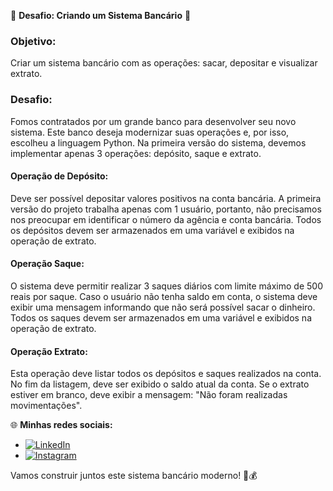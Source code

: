 🏦 **Desafio: Criando um Sistema Bancário** 🚀

### Objetivo:
Criar um sistema bancário com as operações: sacar, depositar e visualizar extrato.

### Desafio:
Fomos contratados por um grande banco para desenvolver seu novo sistema. Este banco deseja modernizar suas operações e, por isso, escolheu a linguagem Python. Na primeira versão do sistema, devemos implementar apenas 3 operações: depósito, saque e extrato.

#### Operação de Depósito:
Deve ser possível depositar valores positivos na conta bancária. A primeira versão do projeto trabalha apenas com 1 usuário, portanto, não precisamos nos preocupar em identificar o número da agência e conta bancária. Todos os depósitos devem ser armazenados em uma variável e exibidos na operação de extrato.

#### Operação Saque:
O sistema deve permitir realizar 3 saques diários com limite máximo de 500 reais por saque. Caso o usuário não tenha saldo em conta, o sistema deve exibir uma mensagem informando que não será possível sacar o dinheiro. Todos os saques devem ser armazenados em uma variável e exibidos na operação de extrato.

#### Operação Extrato:
Esta operação deve listar todos os depósitos e saques realizados na conta. No fim da listagem, deve ser exibido o saldo atual da conta. Se o extrato estiver em branco, deve exibir a mensagem: "Não foram realizadas movimentações".

🌐 **Minhas redes sociais:**
- [![LinkedIn](https://emojicdn.elk.sh/linkedin)](https://www.linkedin.com/in/raphael-siqueira-dorta/)
- [![Instagram](https://emojicdn.elk.sh/instagram)](https://www.instagram.com/raphadorta/)

Vamos construir juntos este sistema bancário moderno! 💼💰

